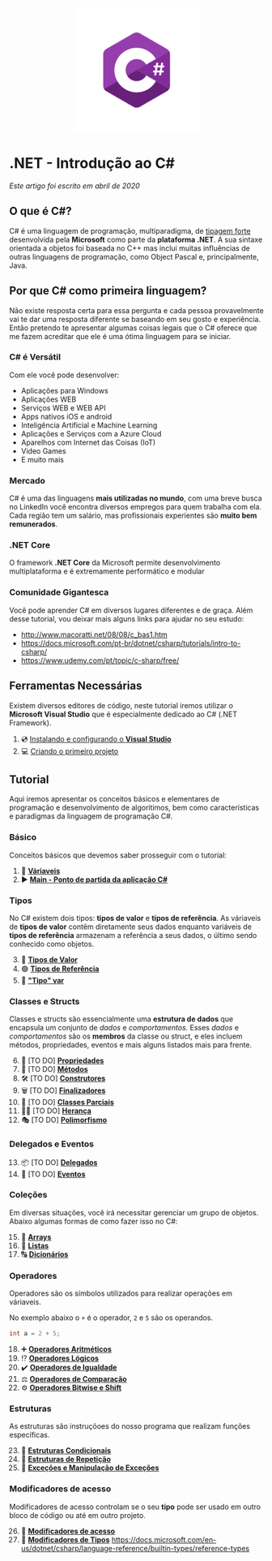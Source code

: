 <p align="center">
     <img src="/Images/csharp_logo.png" alt="C#" width="250px" />
</p>

# .NET - Introdução ao C# 
*Este artigo foi escrito em abril de 2020*

## O que é C#?

C# é uma linguagem de programação, multiparadigma, de [tipagem forte](https://github.com/Pampa-Devs/articles/blob/master/typing.md)
desenvolvida pela **Microsoft** como parte da **plataforma .NET**. A sua sintaxe orientada a objetos foi baseada no C++ mas inclui muitas influências de outras linguagens
de programação, como Object Pascal e, principalmente, Java.

## Por que C# como primeira linguagem?

Não existe resposta certa para essa pergunta e cada pessoa provavelmente vai te dar uma resposta diferente se baseando em seu gosto e experiência. 
Então pretendo te apresentar algumas coisas legais que o C# oferece que me fazem acreditar que ele é uma ótima linguagem para se iniciar.

### C# é Versátil

Com ele você pode desenvolver:
* Aplicações para Windows
* Aplicações WEB
* Serviços WEB e WEB API
* Apps nativos iOS e android
* Inteligência Artificial e Machine Learning
* Aplicações e Serviços com a Azure Cloud
* Aparelhos com Internet das Coisas (IoT) 
* Video Games
* E muito mais

### Mercado

C# é uma das linguagens **mais utilizadas no mundo**, com uma breve busca no LinkedIn você encontra diversos empregos para quem trabalha com ela.
Cada região tem um salário, mas profissionais experientes são **muito bem remunerados**.

### .NET Core

O framework **.NET Core** da Microsoft permite desenvolvimento multiplataforma e é extremamente performático e modular

### Comunidade Gigantesca

Você pode aprender C# em diversos lugares diferentes e de graça. Além desse tutorial, vou deixar mais alguns links para ajudar no seu estudo:
* http://www.macoratti.net/08/08/c_bas1.htm
* https://docs.microsoft.com/pt-br/dotnet/csharp/tutorials/intro-to-csharp/
* https://www.udemy.com/pt/topic/c-sharp/free/

## Ferramentas Necessárias

Existem diversos editores de código, neste tutorial iremos utilizar o **Microsoft Visual Studio** que é especialmente dedicado ao C# (.NET Framework).

1. 💿 [Instalando e configurando o **Visual Studio**](https://github.com/Pampa-Devs/4starters/blob/master/Fundamentals/csharp/src/install-vs.md)
2. 💻 [Criando o primeiro projeto](https://github.com/Pampa-Devs/4starters/blob/master/Fundamentals/csharp/src/create-sln.md)

## Tutorial

Aqui iremos apresentar os conceitos básicos e elementares de programação e desenvolvimento de algoritimos, bem como características e paradigmas da linguagem de programação C#.

### Básico

Conceitos básicos que devemos saber prosseguir com o tutorial:

1. 🎲 [**Váriaveis**](https://github.com/Pampa-Devs/4starters/blob/master/Fundamentals/csharp/src/variables.md)
2. ▶️ [**Main - Ponto de partida da aplicação C#**](https://github.com/Pampa-Devs/4starters/blob/master/Fundamentals/csharp/src/main.md)

### Tipos
No C# existem dois tipos: **tipos de valor** e **tipos de referência**. As váriaveis de **tipos de valor** contêm diretamente seus dados
enquanto variáveis de **tipos de referência** armazenam a referência a seus dados, o último sendo conhecido como objetos.

3. 🔵 [**Tipos de Valor**](https://github.com/Pampa-Devs/4starters/blob/master/Fundamentals/csharp/src/value-types.md)
4. 🟢 [**Tipos de Referência**](https://github.com/Pampa-Devs/4starters/blob/master/Fundamentals/csharp/src/reference-types.md)
5. 🔷 [**"Tipo" var**](https://github.com/Pampa-Devs/4starters/blob/master/Fundamentals/csharp/src/var-type.md)

### Classes e Structs

Classes e structs são essencialmente uma **estrutura de dados** que encapsula um conjunto de *dados* e *comportamentos*. Esses *dados* e *comportamentos*
são os **membros** da classe ou struct, e eles incluem métodos, propriedades, eventos e mais alguns listados mais para frente.

6. 🧬 [TO DO] [**Propriedades**](https://github.com/Pampa-Devs/4starters/blob/master/Fundamentals/csharp/src/properties.md)
7. 🚶 [TO DO] [**Métodos**](https://github.com/Pampa-Devs/4starters/blob/master/Fundamentals/csharp/src/methods.md)
8. 🛠️ [TO DO] [**Construtores**]()
9. 🗑️ [TO DO] [**Finalizadores**]()
10. 🤝 [TO DO] [**Classes Parciais**]()
11. 👩‍👦 [TO DO] [**Herança**]()
12. 🎭 [TO DO] [**Polimorfismo**]()

### Delegados e Eventos

13. 📦 [TO DO] [**Delegados**]()
14. 🔔 [TO DO] [**Eventos**]()

### Coleções

Em diversas situações, você irá necessitar gerenciar um grupo de objetos. Abaixo algumas formas de como fazer isso no C#:

15. 🔢 [**Arrays**](https://github.com/Pampa-Devs/4starters/blob/master/Fundamentals/csharp/src/arrays.md)
16. 🔢 [**Listas**](https://github.com/Pampa-Devs/4starters/blob/master/Fundamentals/csharp/src/lists.md)
17. 🔠 [**Dicionários**](https://github.com/Pampa-Devs/4starters/blob/master/Fundamentals/csharp/src/dictionaries.md)

### Operadores

Operadores são os símbolos utilizados para realizar operações em váriaveis. 

No exemplo abaixo o `+` é o operador, `2` e `5` são os operandos.
```C#
int a = 2 + 5;
```

18. ➕ [**Operadores Aritméticos**](https://github.com/Pampa-Devs/4starters/blob/master/Fundamentals/csharp/src/arithmetic-operators.md)
19. ⁉️ [**Operadores Lógicos**](https://github.com/Pampa-Devs/4starters/blob/master/Fundamentals/csharp/src/logical-operators.md)
20. ✔️ [**Operadores de Igualdade**](https://github.com/Pampa-Devs/4starters/blob/master/Fundamentals/csharp/src/equality-operators.md)
21. ⚖️ [**Operadores de Comparação**](https://github.com/Pampa-Devs/4starters/blob/master/Fundamentals/csharp/src/comparison-operators.md)
22. ⚙️ [**Operadores Bitwise e Shift**](https://github.com/Pampa-Devs/4starters/blob/master/Fundamentals/csharp/src/bitwise-shift-operators.md)

### Estruturas

As estruturas são instruçõoes do nosso programa que realizam funções específicas.

23. 🔀 [**Estruturas Condicionais**](https://github.com/Pampa-Devs/4starters/blob/master/Fundamentals/csharp/src/conditional-statements.md)
24. 🔄 [**Estruturas de Repetição**](https://github.com/Pampa-Devs/4starters/blob/master/Fundamentals/csharp/src/iteration-statements.md)
25. 🛑 [**Exceções e Manipulação de Exceções**](https://github.com/Pampa-Devs/4starters/blob/master/Fundamentals/csharp/src/exceptions.md)

### Modificadores de acesso

Modificadores de acesso controlam se o seu **tipo** pode ser usado em outro bloco de código ou até em outro projeto.

26. 🚦 [**Modificadores de acesso**](https://github.com/Pampa-Devs/4starters/blob/master/Fundamentals/csharp/src/access-modifiers.md)
27. 🔧 [**Modificadores de Tipos**]()
https://docs.microsoft.com/en-us/dotnet/csharp/language-reference/builtin-types/reference-types